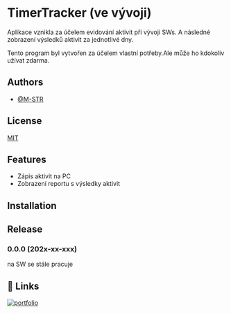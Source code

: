 
# TimerTracker (ve vývoji)

Aplikace vznikla za účelem evidování aktivit při vývoji SWs. A následné zobrazení výsledků aktivit za jednotlivé dny. 

Tento program byl vytvořen za účelem vlastní potřeby.Ale může ho kdokoliv užívat zdarma.


## Authors

- [@M-STR](https://github.com/M-STR15)


## License

[MIT](https://choosealicense.com/licenses/mit/)


## Features

- Zápis aktivit na PC
- Zobrazení reportu s výsledky aktivit


## Installation


    
## Release

### 0.0.0   (202x-xx-xxx)

na SW se stále pracuje

## 🔗 Links
[![portfolio](https://img.shields.io/badge/GitHub-100000?style=for-the-badge&logo=github&logoColor=white)](https://github.com/M-STR15/TimeTracker)


